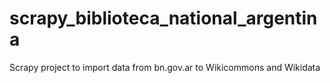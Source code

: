 # scrapy_biblioteca_national_argentina
Scrapy project to import data from bn.gov.ar to Wikicommons and Wikidata 
